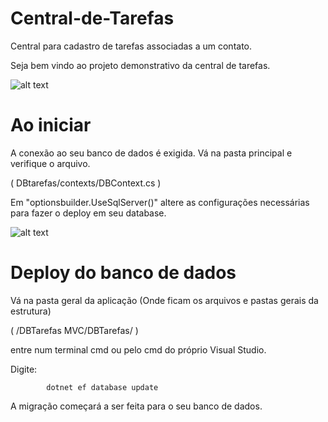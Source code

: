 # Central-de-Tarefas
Central para cadastro de tarefas associadas a um contato.

Seja bem vindo ao projeto demonstrativo da central de tarefas. 

![alt text](https://i.ibb.co/ZgRqBJ8/demo-Listagem.jpg)



# Ao iniciar

A conexão ao seu banco de dados é exigida. Vá na pasta principal e verifique o arquivo.

( DBtarefas/contexts/DBContext.cs )

Em "optionsbuilder.UseSqlServer()" altere as configurações necessárias para fazer o deploy em seu database.

![alt text](https://i.ibb.co/6mydrb2/configuracao-Banco.jpg)


# Deploy do banco de dados

Vá na pasta geral da aplicação (Onde ficam os arquivos e pastas gerais da estrutura)

( /DBTarefas MVC/DBTarefas/ )

entre num terminal cmd ou pelo cmd do próprio Visual Studio.

Digite: 

            dotnet ef database update

A migração começará a ser feita para o seu banco de dados.

